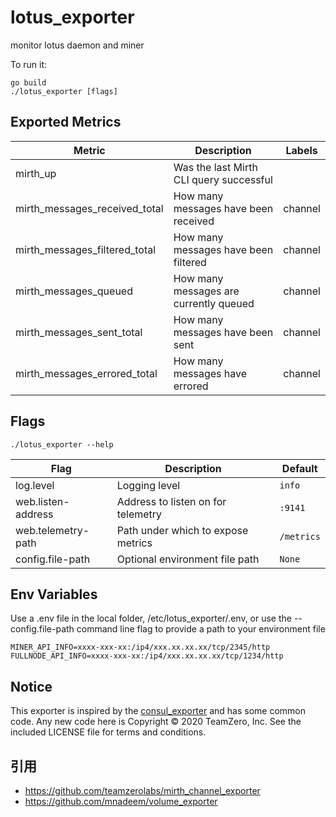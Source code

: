 # lotus_exporter
monitor lotus daemon and miner

To run it:

    go build
    ./lotus_exporter [flags]

## Exported Metrics
| Metric | Description | Labels |
| ------ | ------- | ------ |
| mirth_up | Was the last Mirth CLI query successful | |
| mirth_messages_received_total | How many messages have been received | channel |
| mirth_messages_filtered_total  | How many messages have been filtered | channel |
| mirth_messages_queued | How many messages are currently queued | channel |
| mirth_messages_sent_total  | How many messages have been sent | channel |
| mirth_messages_errored_total  | How many messages have errored | channel |

## Flags
    ./lotus_exporter --help

| Flag | Description | Default |
| ---- | ----------- | ------- |
| log.level | Logging level | `info` |
| web.listen-address | Address to listen on for telemetry | `:9141` |
| web.telemetry-path | Path under which to expose metrics | `/metrics` |
| config.file-path | Optional environment file path | `None` |

## Env Variables

Use a .env file in the local folder, /etc/lotus_exporter/.env, or
use the --config.file-path command line flag to provide a path to your
environment file
```
MINER_API_INFO=xxxx-xxx-xx:/ip4/xxx.xx.xx.xx/tcp/2345/http
FULLNODE_API_INFO=xxxx-xxx-xx:/ip4/xxx.xx.xx.xx/tcp/1234/http
```

## Notice

This exporter is inspired by the [consul_exporter](https://github.com/prometheus/consul_exporter)
and has some common code. Any new code here is Copyright &copy; 2020 TeamZero, Inc. See the included
LICENSE file for terms and conditions.

## 引用
* https://github.com/teamzerolabs/mirth_channel_exporter
* https://github.com/mnadeem/volume_exporter
